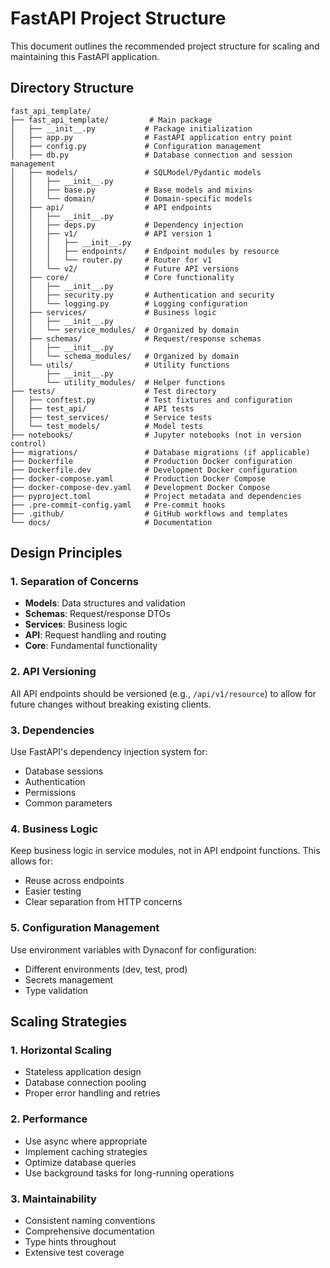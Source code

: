 # FastAPI Project Structure

This document outlines the recommended project structure for scaling and maintaining this FastAPI application.

## Directory Structure

```
fast_api_template/
├── fast_api_template/         # Main package
│   ├── __init__.py           # Package initialization
│   ├── app.py                # FastAPI application entry point
│   ├── config.py             # Configuration management
│   ├── db.py                 # Database connection and session management
│   ├── models/               # SQLModel/Pydantic models
│   │   ├── __init__.py
│   │   ├── base.py           # Base models and mixins
│   │   └── domain/           # Domain-specific models
│   ├── api/                  # API endpoints
│   │   ├── __init__.py
│   │   ├── deps.py           # Dependency injection
│   │   ├── v1/               # API version 1
│   │   │   ├── __init__.py
│   │   │   ├── endpoints/    # Endpoint modules by resource
│   │   │   └── router.py     # Router for v1
│   │   └── v2/               # Future API versions
│   ├── core/                 # Core functionality
│   │   ├── __init__.py
│   │   ├── security.py       # Authentication and security
│   │   └── logging.py        # Logging configuration
│   ├── services/             # Business logic
│   │   ├── __init__.py
│   │   └── service_modules/  # Organized by domain
│   ├── schemas/              # Request/response schemas
│   │   ├── __init__.py
│   │   └── schema_modules/   # Organized by domain
│   └── utils/                # Utility functions
│       ├── __init__.py
│       └── utility_modules/  # Helper functions
├── tests/                    # Test directory
│   ├── conftest.py           # Test fixtures and configuration
│   ├── test_api/             # API tests
│   ├── test_services/        # Service tests
│   └── test_models/          # Model tests
├── notebooks/                # Jupyter notebooks (not in version control)
├── migrations/               # Database migrations (if applicable)
├── Dockerfile                # Production Docker configuration
├── Dockerfile.dev            # Development Docker configuration
├── docker-compose.yaml       # Production Docker Compose
├── docker-compose-dev.yaml   # Development Docker Compose
├── pyproject.toml            # Project metadata and dependencies
├── .pre-commit-config.yaml   # Pre-commit hooks
├── .github/                  # GitHub workflows and templates
└── docs/                     # Documentation
```

## Design Principles

### 1. Separation of Concerns

- **Models**: Data structures and validation
- **Schemas**: Request/response DTOs
- **Services**: Business logic
- **API**: Request handling and routing
- **Core**: Fundamental functionality

### 2. API Versioning

All API endpoints should be versioned (e.g., `/api/v1/resource`) to allow for future changes without breaking existing clients.

### 3. Dependencies

Use FastAPI's dependency injection system for:

- Database sessions
- Authentication
- Permissions
- Common parameters

### 4. Business Logic

Keep business logic in service modules, not in API endpoint functions. This allows for:

- Reuse across endpoints
- Easier testing
- Clear separation from HTTP concerns

### 5. Configuration Management

Use environment variables with Dynaconf for configuration:

- Different environments (dev, test, prod)
- Secrets management
- Type validation

## Scaling Strategies

### 1. Horizontal Scaling

- Stateless application design
- Database connection pooling
- Proper error handling and retries

### 2. Performance

- Use async where appropriate
- Implement caching strategies
- Optimize database queries
- Use background tasks for long-running operations

### 3. Maintainability

- Consistent naming conventions
- Comprehensive documentation
- Type hints throughout
- Extensive test coverage
